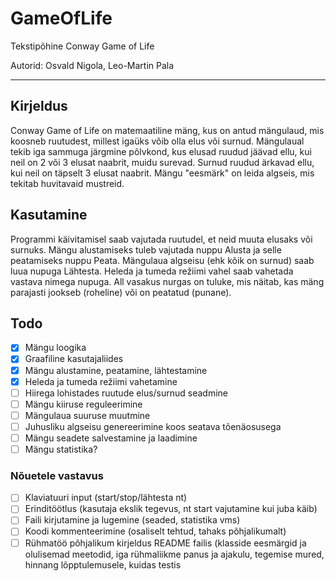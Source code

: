 # GameOfLife

Tekstipõhine Conway Game of Life

Autorid: Osvald Nigola, Leo-Martin Pala

---

## Kirjeldus

Conway Game of Life on matemaatiline mäng, kus on antud mängulaud, mis koosneb ruutudest, 
millest igaüks võib olla elus või surnud. Mängulaual tekib iga sammuga järgmine põlvkond, 
kus elusad ruudud jäävad ellu, kui neil on 2 või 3 elusat naabrit, muidu surevad. 
Surnud ruudud ärkavad ellu, kui neil on täpselt 3 elusat naabrit. 
Mängu "eesmärk" on leida algseis, mis tekitab huvitavaid mustreid.

## Kasutamine

Programmi käivitamisel saab vajutada ruutudel, et neid muuta elusaks või surnuks.
Mängu alustamiseks tuleb vajutada nuppu Alusta ja selle peatamiseks nuppu Peata.
Mängulaua algseisu (ehk kõik on surnud) saab luua nupuga Lähtesta.
Heleda ja tumeda režiimi vahel saab vahetada vastava nimega nupuga.
All vasakus nurgas on tuluke, mis näitab, kas mäng parajasti jookseb (roheline) või on peatatud (punane).

## Todo

- [x] Mängu loogika
- [x] Graafiline kasutajaliides
- [x] Mängu alustamine, peatamine, lähtestamine
- [x] Heleda ja tumeda režiimi vahetamine
- [ ] Hiirega lohistades ruutude elus/surnud seadmine
- [ ] Mängu kiiruse reguleerimine
- [ ] Mängulaua suuruse muutmine
- [ ] Juhusliku algseisu genereerimine koos seatava tõenäosusega
- [ ] Mängu seadete salvestamine ja laadimine
- [ ] Mängu statistika?

### Nõuetele vastavus
- [ ] Klaviatuuri input (start/stop/lähtesta nt)
- [ ] Erinditöötlus (kasutaja ekslik tegevus, nt start vajutamine kui juba käib)
- [ ] Faili kirjutamine ja lugemine (seaded, statistika vms)
- [ ] Koodi kommenteerimine (osaliselt tehtud, tahaks põhjalikumalt)
- [ ] Rühmatöö põhjalikum kirjeldus README failis (klasside eesmärgid ja olulisemad meetodid, iga rühmaliikme panus ja ajakulu, tegemise mured, hinnang lõpptulemusele, kuidas testis
